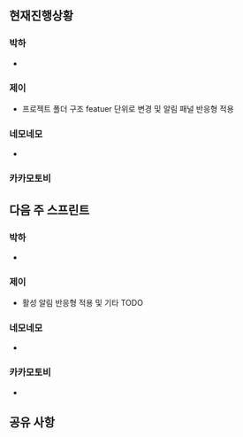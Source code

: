 ## 현재진행상황
### 박하
- 
### 제이
- 프로젝트 폴더 구조 featuer 단위로 변경 및 알림 패널 반응형 적용

### 네모네모
- 

### 카카모토비


## 다음 주 스프린트
### 박하
- 
### 제이
- 활성 알림 반응형 적용 및 기타 TODO
### 네모네모
- 

### 카카모토비
- 
## 공유 사항